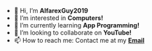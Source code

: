 - 👋 Hi, I’m **AlfarexGuy2019**
- 👀 I’m interested in **Computers!**
- 🌱 I’m currently learning **App Programming!**
- 💞️ I’m looking to collaborate on **YouTube!**
- 📫 How to reach me: Contact me at my [**Email**](mailto:alfarex.mainline@outlook.com)

<!---
AlfarexGuy2019/AlfarexGuy2019 is a ✨ special ✨ repository because its `README.md` (this file) appears on your GitHub profile.
You can click the Preview link to take a look at your changes.
--->
